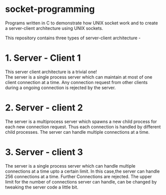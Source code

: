 # socket-programming
Programs written in C to demonstrate how UNIX socket work and to create a server-client architecture using UNIX sockets.<br>

This repository contains three types of server-client architecture - <br>

# 1. Server - Client 1
  This server client architecture is a trivial one! <br>
  The server is a single process server which can maintain at most of one client connection at a time. Any connection request from other clients during a ongoing connection is
  rejected by the server. <br>

# 2. Server - client 2
  The server is a multiprocess server which spawns a new child process for each new connection request. Thus each connection is handled by different child processes. The server
  can handle multiple connections at a time. <br>
 
# 3. Server - client 3
  The server is a single process server which can handle multiple connections at a time upto a certain limit. In this case,the server can handle 256 connections at a time. Further
  Connections are rejected. The upper limit for the number of connections server can handle, can be changed by tweaking the server code a little bit.
